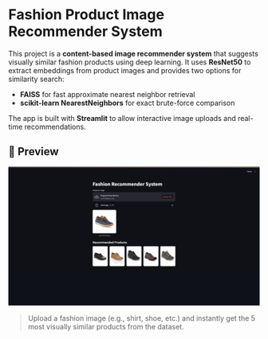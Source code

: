 # Fashion Product Image Recommender System

This project is a **content-based image recommender system** that suggests visually similar fashion products using deep learning. It uses **ResNet50** to extract embeddings from product images and provides two options for similarity search:

- **FAISS** for fast approximate nearest neighbor retrieval
- **scikit-learn NearestNeighbors** for exact brute-force comparison

The app is built with **Streamlit** to allow interactive image uploads and real-time recommendations.

## 📸 Preview

![App Screenshot](assets/app_screenshot.png)

> Upload a fashion image (e.g., shirt, shoe, etc.) and instantly get the 5 most visually similar products from the dataset.
